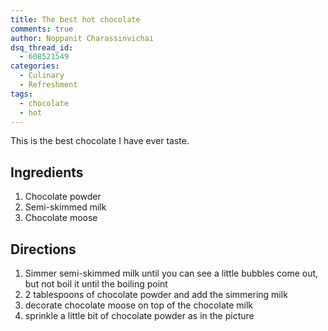 ```yaml
---
title: The best hot chocolate
comments: true
author: Noppanit Charassinvichai
dsq_thread_id:
  - 608521549
categories:
  - Culinary
  - Refreshment
tags:
  - chocolate
  - hot
---
```

This is the best chocolate I have ever taste.

Ingredients
---
1. Chocolate powder  
2. Semi-skimmed milk  
3. Chocolate moose

Directions
---
1. Simmer semi-skimmed milk until you can see a little bubbles come out, but not boil it until the boiling point  
2. 2 tablespoons of chocolate powder and add the simmering milk  
3. decorate chocolate moose on top of the chocolate milk  
4. sprinkle a little bit of chocolate powder as in the picture
